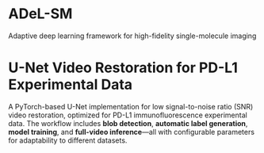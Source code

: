 # ADeL-SM
Adaptive deep learning framework for high-fidelity single-molecule imaging

# U-Net Video Restoration for PD-L1 Experimental Data
A PyTorch-based U-Net implementation for low signal-to-noise ratio (SNR) video restoration, optimized for PD-L1 immunofluorescence experimental data. The workflow includes **blob detection**, **automatic label generation**, **model training**, and **full-video inference**—all with configurable parameters for adaptability to different datasets.

